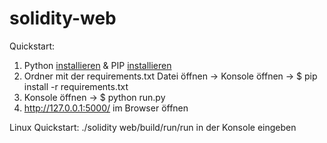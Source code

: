 # solidity-web
Quickstart:
1. Python [installieren](https://www.python.org/downloads/) & PIP [installieren](https://packaging.python.org/en/latest/tutorials/installing-packages/)
2. Ordner mit der requirements.txt Datei öffnen -> Konsole öffnen -> $ pip install -r requirements.txt
3. Konsole öffnen -> $ python run.py  
5. http://127.0.0.1:5000/ im Browser öffnen


Linux Quickstart:
./solidity web/build/run/run in der Konsole eingeben
